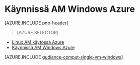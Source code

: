 <properties
   pageTitle="Käyttöjärjestelmässä AM | Viittaus arkkitehtuuri | Microsoft Azure"
   description="Voit suorittaa AM Azure-maksetuksi huomion skaalattavuus, vikasietoisuudelle, hallinta ja suojaus."
   services=""
   documentationCenter="na"
   authors="MikeWasson"
   manager="roshar"
   editor=""
   tags=""/>

<tags
   ms.service="guidance"
   ms.devlang="na"
   ms.topic="article"
   ms.tgt_pltfrm="na"
   ms.workload="na"
   ms.date="10/20/2016"
   ms.author="mwasson"/>

# <a name="running-a-windows-vm-on-azure"></a>Käynnissä AM Windows Azure

[AZURE.INCLUDE [pnp-header](../../includes/guidance-pnp-header-include.md)]

> [AZURE.SELECTOR]
- [Linux AM käytössä Azure](guidance-compute-single-vm-linux.md)
- [Käynnissä AM Windows Azure](guidance-compute-single-vm.md)

[AZURE.INCLUDE [gudiance-comput-single-vm-windows](../../includes/guidance-compute-single-vm-windows.md)]


